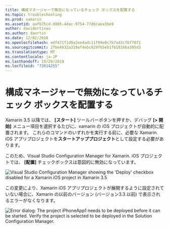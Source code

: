 ```yaml
---
title: 構成マネージャーで無効になっているチェック ボックスを配置する
ms.topic: troubleshooting
ms.prod: xamarin
ms.assetid: aaf675cd-d885-4dac-9754-77dbcaea3be9
author: davidortinau
ms.author: daortin
ms.date: 12/02/2016
ms.openlocfilehash: edf471f1d9a2ee4adc11f09e0c7b7ad3cf6f78f1
ms.sourcegitcommit: 2fbe4932a319af4ebc829f65eb1fb1816ba305d3
ms.translationtype: MT
ms.contentlocale: ja-JP
ms.lasthandoff: 10/29/2019
ms.locfileid: "73014255"
---
```

# <a name="deploy-checkboxes-disabled-in-configuration-manager"></a>構成マネージャーで無効になっているチェック ボックスを配置する

Xamarin 3.5 以降では、 **[スタート]** ツールバーボタンを押すか、デバッグ **[> 開始]** メニュー項目を選択するたびに、xamarin の iOS プロジェクトが自動的に配置されます。 これらのコマンドのいずれかを実行する前に、必要な Xamarin. iOS アプリプロジェクトを**スタートアッププロジェクト**として設定する必要があります。

このため、Visual Studio Configuration Manager for Xamarin. iOS プロジェクトでは、 **[配置]** チェックボックスは意図的に無効になっています。

![](deploy-checkboxes-images/configuration.png "Visual Studio Configuration Manager showing the 'Deploy' checkbox disabled for a Xamarin.iOS project in Xamarin 3.5")

この変更により、Xamarin iOS アプリプロジェクトが展開するように設定されていない場合に、Xamarin の以前のバージョン (バージョン3.3 以前) で表示されるエラーがなくなります。

![](deploy-checkboxes-images/error.png "Error dialog: The project iPhoneApp1 needs to be deployed before it can be started. Verify the project is selected to be deployed in the Solution Configuration Manager.")
